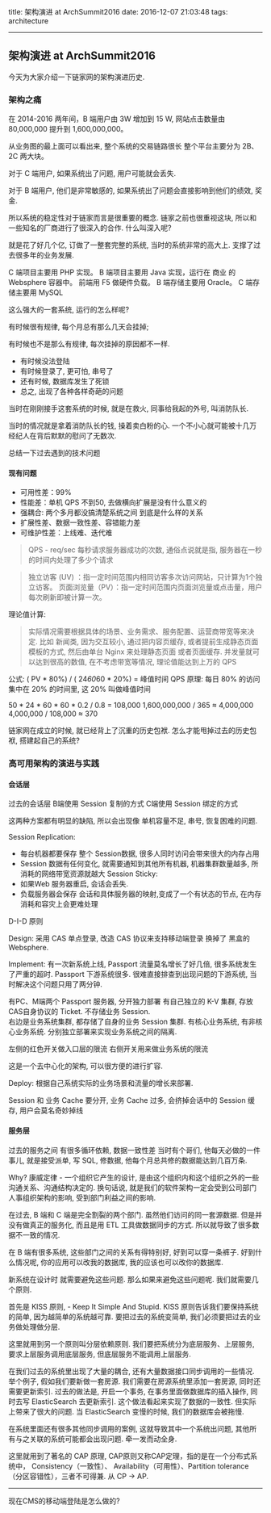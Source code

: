 title: 架构演进 at ArchSummit2016
date: 2016-12-07 21:03:48
tags: architecture 

---

## 架构演进 at ArchSummit2016 

今天为大家介绍一下链家网的架构演进历史.

### 架构之痛

在 2014-2016 两年间，B 端用户由 3W 增加到 15 W, 网站点击数量由 80,000,000 提升到 1,600,000,000。 

从业务图的最上面可以看出来, 整个系统的交易链路很长
整个平台主要分为 2B、2C 两大块。

对于 C 端用户, 如果系统出了问题, 用户可能就会丢失.

对于 B 端用户, 他们是非常敏感的, 如果系统出了问题会直接影响到他们的绩效, 奖金.

所以系统的稳定性对于链家而言是很重要的概念. 链家之前也很重视这块, 所以和一些知名的厂商进行了很深入的合作. 什么叫深入呢? 

就是花了好几个亿, 订做了一整套完整的系统, 当时的系统非常的高大上. 支撑了过去很多年的业务发展.

C 端项目主要用 PHP 实现。
B 端项目主要用 Java 实现，运行在 商业 的 Websphere 容器中。
前端用 F5 做硬件负载。
B 端存储主要用 Oracle。 C 端存储主要用 MySQL

这么强大的一套系统, 运行的怎么样呢?

有时候很有规律, 每个月总有那么几天会挂掉;

有时候也不是那么有规律, 每次挂掉的原因都不一样.

- 有时候没法登陆
- 有时候登录了, 更可怕, 串号了
- 还有时候, 数据库发生了死锁
- 总之, 出现了各种各样奇葩的问题

当时在刚刚接手这套系统的时候, 就是在救火, 同事给我起的外号, 叫消防队长. 

当时的情况就是拿着消防队长的钱, 操着卖白粉的心. 一个不小心就可能被十几万经纪人在背后默默的慰问了无数次.

总结一下过去遇到的技术问题

#### 现有问题
- 可用性差：99%
- 性能差：单机 QPS 不到50, 去做横向扩展是没有什么意义的
- 强耦合: 两个多月都没搞清楚系统之间  到底是什么样的关系
- 扩展性差、数据一致性差、容错能力差
- 可维护性差：上线难、迭代难
> QPS - req/sec 每秒请求服务器成功的次数, 通俗点说就是指, 服务器在一秒的时间内处理了多少个请求

> 独立访客 (UV) ：指一定时间范围内相同访客多次访问网站，只计算为1个独立访客。
> 页面浏览量（PV）：指一定时间范围内页面浏览量或点击量，用户每次刷新即被计算一次。

理论值计算: 
> 实际情况需要根据具体的场景、业务需求、服务配置、运营商带宽等来决定.
> 比如 新闻类, 因为交互较小, 通过把内容页缓存, 或者提前生成静态页面模板的方式, 然后由单台 Nginx 来处理静态页面 或者页面缓存. 并发量就可以达到很高的数值, 在不考虑带宽等情况, 理论值能达到上万的 QPS

公式: ( PV * 80%) / ( 24*60*60 * 20%) = 峰值时间 QPS
原理: 每日 80% 的访问集中在 20% 的时间里, 这 20% 叫做峰值时间

50 * 24 * 60 * 60 * 0.2 / 0.8 = 108,000
1,600,000,000  / 365 ≈ 4,000,000
4,000,000 / 108,000 ≈ 370


链家网在成立的时候, 就已经背上了沉重的历史包袱. 怎么才能甩掉过去的历史包袱, 搭建起自己的系统? 

### 高可用架构的演进与实践

#### 会话层
过去的会话层
B端使用 Session 复制的方式
C端使用 Session 绑定的方式

这两种方案都有明显的缺陷, 所以会出现像 单机容量不足, 串号, 恢复困难的问题.

Session Replication: 
- 每台机器都要保存 整个 Session数据, 很多人同时访问会带来很大的内存占用
- Session 数据有任何变化, 就需要通知到其他所有机器, 机器集群数量越多, 所消耗的网络带宽资源就越大
  Session Sticky:
- 如果Web 服务器重启, 会话会丢失.
- 负载服务器会保存 会话和具体服务器的映射,变成了一个有状态的节点, 在内存消耗和容灾上会更难处理

D-I-D 原则

Design: 采用 CAS 单点登录, 改造 CAS 协议来支持移动端登录 换掉了 黑盒的 Websphere.

Implement: 
有一次新系统上线, Passport 流量莫名增长了好几倍, 很多系统发生了严重的超时. 
Passport  下游系统很多. 很难直接排查到出现问题的下游系统, 当时解决这个问题只用了两分钟.

有PC、M端两个 Passport 服务器, 分开独力部署 有自己独立的 K-V 集群, 存放CAS自身协议的 Ticket.	不存储业务 Session.  
右边是业务系统集群, 都存储了自身的业务 Session 集群. 
有核心业务系统, 有非核心业务系统. 分别独立部署来实现业务系统之间的隔离.

左侧的红色开关做入口层的限流
右侧开关用来做业务系统的限流

这是一个去中心化的架构, 可以很方便的进行扩容.

Deploy: 根据自己系统实际的业务场景和流量的增长来部署.

Session 和 业务 Cache 要分开, 业务 Cache 过多, 会挤掉会话中的 Session 缓存, 用户会莫名奇妙掉线

#### 服务层

过去的服务之间 有很多循环依赖, 数据一致性差
当时有个哥们, 他每天必做的一件事儿,  就是接受派单, 写 SQL, 修数据, 他每个月总共修的数据能达到几百万条.

Why?
康威定律 - 一个组织它产生的设计, 是由这个组织内和这个组织之外的一些沟通关系、沟通结构决定的. 
换句话说, 就是我们的软件架构一定会受到公司部门人事组织架构的影响, 受到部门利益之间的影响.

在过去, B 端和 C  端是完全割裂的两个部门. 虽然他们访问的同一套源数据. 但是并没有做真正的服务化, 而且是用 ETL 工具做数据同步的方式. 所以就导致了很多数据不一致的情况.

在 B 端有很多系统, 这些部门之间的关系有得特别好, 好到可以穿一条裤子. 好到什么情况呢, 你的应用可以改我的数据库, 我的应该也可以改你的数据库.  

新系统在设计时 就需要避免这些问题.  那么如果来避免这些问题呢. 我们就需要几个原则.

首先是 KISS 原则,  -  Keep It Simple And Stupid. 
KISS 原则告诉我们要保持系统的简单, 因为越简单的系统越可靠. 
要把过去的系统变简单, 我们必须要把过去的业务做处理做分层.

这里就用到另一个原则叫分层依赖原则. 
我们要把系统分为底层服务、上层服务, 要求上层服务调用底层服务, 但底层服务不能调用上层服务.

在我们过去的系统里出现了大量的耦合, 还有大量数据接口同步调用的一些情况.
举个例子, 假如我们要新做一套房源. 我们需要在房源系统里添加一套房源, 同时还需要更新索引.
过去的做法是, 开启一个事务, 在事务里面做数据库的插入操作, 同时去写 ElasticSearch 去更新索引.  这个做法看起来实现了数据的一致性. 但实际上带来了很大的问题. 当 ElasticSearch 变慢的时候, 我们的数据库会被拖慢. 

在系统里面还有很多其他同步调用的案例, 这就导致其中一个系统出问题, 其他所有与之关联的系统可能都会出现问题. 牵一发而动全身.

这里就用到了著名的 CAP 原理, CAP原则又称CAP定理，指的是在一个分布式系统中， Consistency（一致性）、 Availability（可用性）、Partition tolerance（分区容错性），三者不可得兼.
从 CP -> AP.





---

现在CMS的移动端登陆是怎么做的?